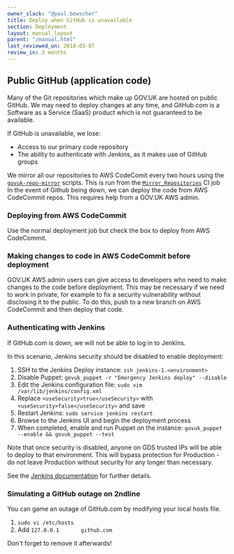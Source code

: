 ```yaml
---
owner_slack: "@paul.bowscher"
title: Deploy when GitHub is unavailable
section: Deployment
layout: manual_layout
parent: "/manual.html"
last_reviewed_on: 2018-03-07
review_in: 3 months
---
```


## Public GitHub (application code)

Many of the Git repositories which make up GOV.UK are hosted on public GitHub. We may need to deploy changes at any time, and GitHub.com is a Software as a Service (SaaS) product which is not guaranteed to be available.

If GitHub is unavailable, we lose:

* Access to our primary code repository
* The ability to authenticate with Jenkins, as it makes use of GitHub groups

We mirror all our repositories to AWS CodeComit every two hours using the
[`govuk-repo-mirror`](https://github.com/alphagov/govuk-repo-mirror) scripts. This is run from the [`Mirror_Repositories`](https://ci.integration.publishing.service.gov.uk/job/Mirror_Repositories/) CI job
In the event of Github being down, we can deploy the code from AWS CodeCommit repos. This requires help from a GOV.UK AWS admin.

### Deploying from AWS CodeCommit

Use the normal deployment job but check the box to deploy from AWS CodeCommit.

### Making changes to code in AWS CodeCommit before deployment

GOV.UK AWS admin users can give access to developers who need to make changes to the code before deployment. This may be necessary if we need to work in private, for example to fix a security vulnerability without disclosing it to the public. To do this, push to a new branch on AWS CodeCommit and then deploy that code.

### Authenticating with Jenkins

If GitHub.com is down, we will not be able to log in to Jenkins.

In this scenario, Jenkins security should be disabled to enable deployment:

1. SSH to the Jenkins Deploy instance: `ssh jenkins-1.<environment>`
2. Disable Puppet: `govuk_puppet -r "Emergency Jenkins deploy" --disable`
3. Edit the Jenkins configuration file: `sudo vim /var/lib/jenkins/config.xml`
4. Replace `<useSecurity>true</useSecurity>` with `<useSecurity>false</useSecurity>` and save
5. Restart Jenkins: `sudo service jenkins restart`
6. Browse to the Jenkins UI and begin the deployment process
7. When completed, enable and run Puppet on the instance: `govuk_puppet --enable && govuk_puppet --test`

Note that once security is disabled, anyone on GDS trusted IPs will be able to deploy to that environment. This will bypass protection for Production - do not leave Production without security for any longer than necessary.

See the [Jenkins documentation](https://jenkins.io/doc/book/system-administration/security/#disabling-security) for further details.

### Simulating a GitHub outage on 2ndline

You can game an outage of GitHub.com by modifying your local hosts file.

1. `sudo vi /etc/hosts`
2. Add `127.0.0.1       github.com`

Don't forget to remove it afterwards!
